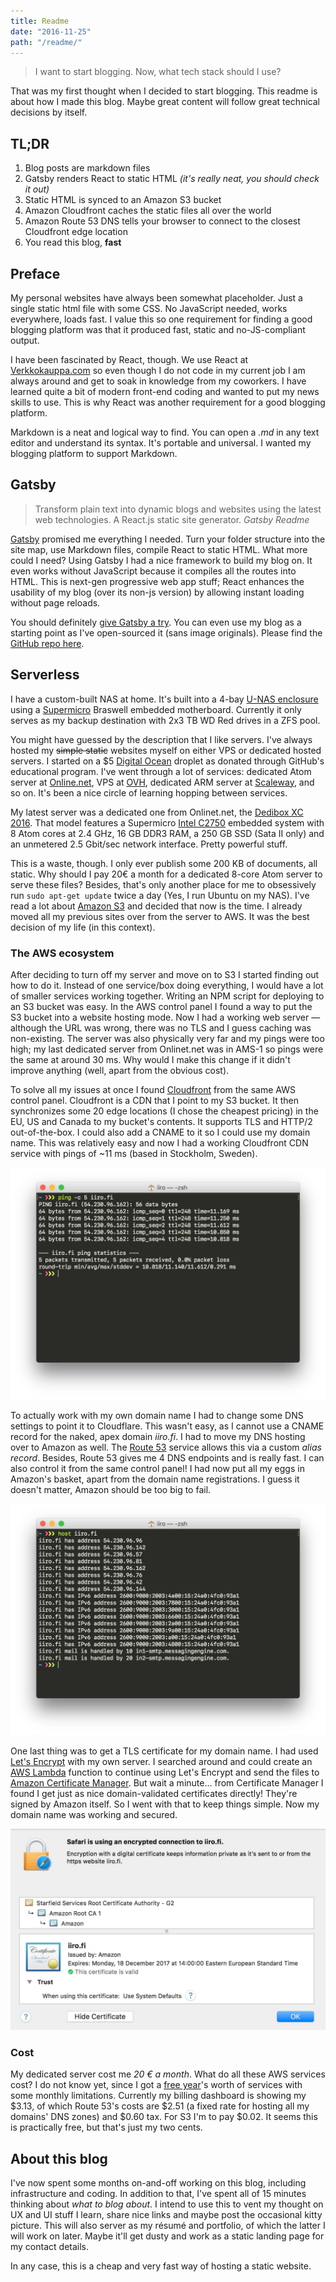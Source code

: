 ```yaml
---
title: Readme
date: "2016-11-25"
path: "/readme/"
---
```


>I want to start blogging. Now, what tech stack should I use?

That was my first thought when I decided to start blogging. This readme is about how I made this blog. Maybe great content will follow great technical decisions by itself.

## TL;DR

1. Blog posts are markdown files
2. Gatsby renders React to static HTML *(it's really neat, you should check it out)*
3. Static HTML is synced to an Amazon S3 bucket
4. Amazon Cloudfront caches the static files all over the world
5. Amazon Route 53 DNS tells your browser to connect to the closest Cloudfront edge location
6. You read this blog, **fast**

## Preface

My personal websites have always been somewhat placeholder. Just a single static html file with some CSS. No JavaScript needed, works everywhere, loads fast. I value this so one requirement for finding a good blogging platform was that it produced fast, static and no-JS-compliant output.

I have been fascinated by React, though. We use React at [Verkkokauppa.com](https://www.verkkokauppa.com) so even though I do not code in my current job I am always around and get to soak in knowledge from my coworkers. I have learned quite a bit of modern front-end coding and wanted to put my news skills to use. This is why React was another requirement for a good blogging platform.

Markdown is a neat and logical way to find. You can open a _.md_ in any text editor and understand its syntax. It's portable and universal. I wanted my blogging platform to support Markdown.

## Gatsby

>Transform plain text into dynamic blogs and websites using the latest web technologies. A React.js static site generator.
><cite>Gatsby Readme</cite>

[Gatsby](https://github.com/gatsbyjs/gatsby) promised me everything I needed. Turn your folder structure into the site map, use Markdown files, compile React to static HTML. What more could I need? Using Gatsby I had a nice framework to build my blog on. It even works without JavaScript because it compiles all the routes into HTML. This is next-gen progressive web app stuff; React enhances the usability of my blog (over its non-js version) by allowing instant loading without page reloads.

You should definitely [give Gatsby a try](https://github.com/gatsbyjs/gatsby). You can even use my blog as a starting point as I've open-sourced it (sans image originals). Please find the [GitHub repo here](https://github.com/iiroj/iiro.fi).

## Serverless

I have a custom-built NAS at home. It's built into a 4-bay [U-NAS enclosure ](http://www.u-nas.com/product/nsc400.html) using a [Supermicro](https://www.supermicro.com/products/motherboard/X11/X11SBA-LN4F.cfm) Braswell embedded motherboard. Currently it only serves as my backup destination with 2x3 TB WD Red drives in a ZFS pool.

You might have guessed by the description that I like servers. I've always hosted my ~~simple static~~ websites myself on either VPS or dedicated hosted servers. I started on a $5 [Digital Ocean](https://github.com) droplet as donated through GitHub's educational program. I've went through a lot of services: dedicated Atom server at [Online.net](https://www.online.net/en), VPS at [OVH](https://www.ovh.com), dedicated ARM server at [Scaleway](https://www.scaleway.com), and so on. It's been a nice circle of learning hopping between services.

My latest server was a dedicated one from Onlinet.net, the [Dedibox XC 2016](https://www.online.net/en/dedicated-server/dedibox-xc). That model features a Supermicro [Intel C2750](https://ark.intel.com/products/77987/Intel-Atom-Processor-C2750-4M-Cache-2_40-GHz) embedded system with 8 Atom cores at 2.4 GHz, 16 GB DDR3 RAM, a 250 GB SSD (Sata II only) and an unmetered 2.5 Gbit/sec network interface. Pretty powerful stuff.

This is a waste, though. I only ever publish some 200 KB of documents, all static. Why should I pay 20€ a month for a dedicated 8-core Atom server to serve these files? Besides, that's only another place for me to obsessively run `sudo apt-get update` twice a day (Yes, I run Ubuntu on my NAS). I've read a lot about [Amazon S3](http://docs.aws.amazon.com/AmazonS3/latest/dev/Welcome.html) and decided that now is the time. I already moved all my previous sites over from the server to AWS. It was the best decision of my life (in this context).

### The AWS ecosystem

After deciding to turn off my server and move on to S3 I started finding out how to do it. Instead of one service/box doing everything, I would have a lot of smaller services working together. Writing an NPM script for deploying to an S3 bucket was easy. In the AWS control panel I found a way to put the S3 bucket into a website hosting mode. Now I had a working web server — although the URL was wrong, there was no TLS and I guess caching was non-existing. The server was also physically very far and my pings were too high; my last dedicated server from Onlinet.net was in AMS-1 so pings were the same at around 30 ms. Why would I make this change if it didn't improve anything (well, apart from the obvious cost).

To solve all my issues at once I found [Cloudfront](https://aws.amazon.com/cloudfront/) from the same AWS control panel. Cloudfront is a CDN that I point to my S3 bucket. It then synchronizes some 20 edge locations (I chose the cheapest pricing) in the EU, US and Canada to my bucket's contents. It supports TLS and HTTP/2 out-of-the-box. I could also add a CNAME to it so I could use my domain name. This was relatively easy and now I had a working Cloudfront CDN service with pings of ~11 ms (based in Stockholm, Sweden).

![Output of ping$ for iiro.fi](./ping.jpg)

To actually work with my own domain name I had to change some DNS settings to point it to Cloudflare. This wasn't easy, as I cannot use a CNAME record for the naked, apex domain _iiro.fi_. I had to move my DNS hosting over to Amazon as well. The [Route 53](https://aws.amazon.com/route53/) service allows this via a custom _alias record_. Besides, Route 53 gives me 4 DNS endpoints and is really fast. I can also control it from the same control panel! I had now put all my eggs in Amazon's basket, apart from the domain name registrations. I guess it doesn't matter, Amazon should be too big to fail.

![Output of host$ for iiro.fi](./host.jpg)

One last thing was to get a TLS certificate for my domain name. I had used [Let's Encrypt](https://letsencrypt.org) with my own server. I searched around and could create an [AWS Lambda](https://aws.amazon.com/lambda/) function to continue using Let's Encrypt and send the files to [Amazon Certificate Manager](https://aws.amazon.com/certificate-manager/). But wait a minute… from Certificate Manager I found I get just as nice domain-validated certificates directly! They're signed by Amazon itself. So I went with that to keep things simple. Now my domain name was working and secured.

![iiro.fi certificate signed by Amazon](./cert.jpg)

### Cost

My dedicated server cost me _20 € a month_. What do all these AWS services cost? I do not know yet, since I got a [free year](https://aws.amazon.com/free/)'s worth of services with some monthly limitations. Currently my billing dashboard is showing my $3.13, of which Route 53's costs are $2.51 (a fixed rate for hosting all my domains' DNS zones) and $0.60 tax. For S3 I'm to pay $0.02. It seems this is practically free, but that's just my two cents.

## About this blog

I've now spent some months on-and-off working on this blog, including infrastructure and coding. In addition to that, I've spent all of 15 minutes thinking about _what to blog about_. I intend to use this to vent my thought on UX and UI stuff I learn, share nice links and maybe post the occasional kitty picture. This will also server as my résumé and portfolio, of which the latter I will work on later. Maybe it'll get dusty and work as a static landing page for my contact details.

In any case, this is a cheap and very fast way of hosting a static website.
